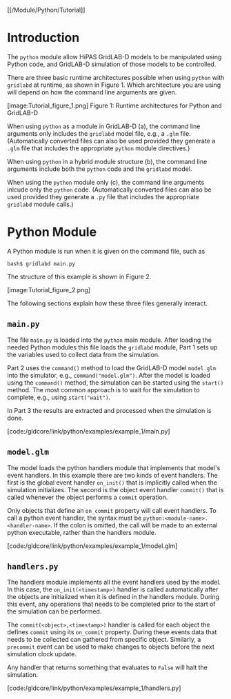 [[/Module/Python/Tutorial]]


# Introduction

The `python` module allow HiPAS GridLAB-D models to be manipulated using Python code, and GridLAB-D simulation of those models to be controlled.

There are three basic runtime architectures possible when using `python` with `gridlabd` at runtime, as shown in Figure 1. Which architecture you are using will depend on how the command line arguments are given.

[image:Tutorial_figure_1.png]
Figure 1: Runtime architectures for Python and GridLAB-D

When using `python` as a module in GridLAB-D (a), the command line arguments only includes the `gridlabd` model file, e.g., a `.glm` file. (Automatically converted files can also be used provided they generate a `.glm` file that includes the appropriate `python` module directives.)

When using `python` in a hybrid module structure (b), the command line arguments include both the `python` code and the `gridlabd` model.

When using the `python` module only (c), the command line arguments inlcude only the `python` code. (Automatically converted files can also be used provided they generate a `.py` file that includes the appropriate `gridlabd` module calls.)


# Python Module

A Python module is run when it is given on the command file, such as

~~~
bash$ gridlabd main.py
~~~

The structure of this example is shown in Figure 2.

[image:Tutorial_figure_2.png]

The following sections explain how these three files generally interact.

## `main.py`

The file `main.py` is loaded into the `python` main module.  After loading the needed Python modules this file loads the `gridlabd` module, Part 1 sets up the variables used to collect data from the simulation.

Part 2 uses the `command()` method to load the GridLAB-D model `model.glm` into the simulator, e.g., `command("model.glm")`. After the model is loaded using the `command()` method, the simulation can be started using the `start()` method.  The most common approach is to wait for the simulation to complete, e.g., using `start("wait")`.

In Part 3 the results are extracted and processed when the simulation is done.

[code:/gldcore/link/python/examples/example_1/main.py]

## `model.glm`

The model loads the python handlers module that implements that model's event handlers. In this example there are two kinds of event handlers.  The first is the global event handler `on_init()` that is implicitly called when the simulation initializes.  The second is the object event handler `commit()` that is called whenever the object performs a `commit` operation. 

Only objects that define an `on_commit` property will call event handlers. To call a python event handler, the syntax must be `python:<module-name>.<handler-name>`. If the colon is omitted, the call will be made to an external python executable, rather than the handlers module.

[code:/gldcore/link/python/examples/example_1/model.glm]

## `handlers.py`

The handlers module implements all the event handlers used by the model.  In this case, the `on_init(<timestamp>)` handler is called automatically after the objects are initialized when it is defined in the handlers module. During this event, any operations that needs to be completed prior to the start of the simulation can be performed.

The `commit(<object>,<timestamp>)` handler is called for each object the defines `commit` using its `on_commit` property.  During these events data that needs to be collected can gathered from specific object.  Similarly, a `precommit` event can be used to make changes to objects before the next simulation clock update.

Any handler that returns something that evaluates to `False` will halt the simulation.

[code:/gldcore/link/python/examples/example_1/handlers.py]


